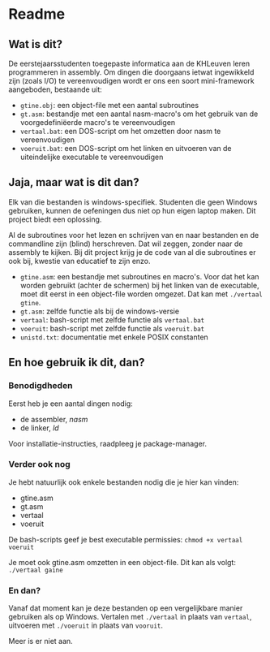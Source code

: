 # Readme

## Wat is dit?

De eerstejaarsstudenten toegepaste informatica aan de KHLeuven leren programmeren in assembly. Om dingen die doorgaans ietwat ingewikkeld zijn (zoals I/O) te vereenvoudigen wordt er ons een soort mini-framework aangeboden, bestaande uit:

- `gtine.obj`: een object-file met een aantal subroutines
- `gt.asm`: bestandje met een aantal nasm-macro's om het gebruik van de voorgedefiniëerde macro's te vereenvoudigen
- `vertaal.bat`: een DOS-script om het omzetten door nasm te vereenvoudigen
- `voeruit.bat`: een DOS-script om het linken en uitvoeren van de uiteindelijke executable te vereenvoudigen

## Jaja, maar wat is dit dan?

Elk van die bestanden is windows-specifiek. Studenten die geen Windows gebruiken, kunnen de oefeningen dus niet op hun eigen laptop maken. Dit project biedt een oplossing.

Al de subroutines voor het lezen en schrijven van en naar bestanden en de commandline zijn (blind) herschreven. Dat wil zeggen, zonder naar de assembly te kijken. Bij dit project krijg je de code van al die subroutines er ook bij, kwestie van educatief te zijn enzo.

- `gtine.asm`: een bestandje met subroutines en macro's. Voor dat het kan worden gebruikt (achter de schermen) bij het linken van de executable, moet dit eerst in een object-file worden omgezet. Dat kan met `./vertaal gtine`.
- `gt.asm`: zelfde functie als bij de windows-versie
- `vertaal`: bash-script met zelfde functie als `vertaal.bat`
- `voeruit`: bash-script met zelfde functie als `voeruit.bat`
- `unistd.txt`: documentatie met enkele POSIX constanten

## En hoe gebruik ik dit, dan?

### Benodigdheden

Eerst heb je een aantal dingen nodig:

- de assembler, *nasm*
- de linker, *ld*

Voor installatie-instructies, raadpleeg je package-manager.

### Verder ook nog

Je hebt natuurlijk ook enkele bestanden nodig die je hier kan vinden:

- gtine.asm
- gt.asm
- vertaal
- voeruit

De bash-scripts geef je best executable permissies: `chmod +x vertaal voeruit`

Je moet ook gtine.asm omzetten in een object-file. Dit kan als volgt: `./vertaal gaine`

### En dan?

Vanaf dat moment kan je deze bestanden op een vergelijkbare manier gebruiken als op Windows. Vertalen met `./vertaal` in plaats van `vertaal`, uitvoeren met `./voeruit` in plaats van `vooruit`.

Meer is er niet aan.
